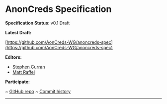 AnonCreds Specification
==================

**Specification Status**: v0.1 Draft

**Latest Draft:**

  [https://github.com/AonCreds-WG/anoncreds-spec](https://github.com/AonCreds-WG/anoncreds-spec)

**Editors:**

- [Stephen Curran](https://github.com/swcurran)
- [Matt Raffel](https://github.com/matt-raffel-kiva)

<!-- -->

**Participate:**

~ [GitHub repo](https://github.com/AnonCreds-WG/anoncreds-spec)
~ [Commit history](https://github.com/AnonCreds-WG/anoncreds-spec/commits/main)

------------------------------------

